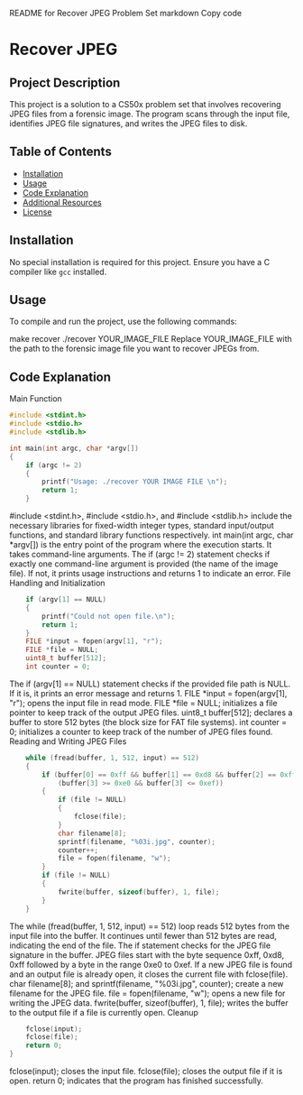 README for Recover JPEG Problem Set
markdown
Copy code
# Recover JPEG

## Project Description
This project is a solution to a CS50x problem set that involves recovering JPEG files from a forensic image. The program scans through the input file, identifies JPEG file signatures, and writes the JPEG files to disk.

## Table of Contents
- [Installation](#installation)
- [Usage](#usage)
- [Code Explanation](#code-explanation)
- [Additional Resources](#additional-resources)
- [License](#license)

## Installation
No special installation is required for this project. Ensure you have a C compiler like `gcc` installed.

## Usage
To compile and run the project, use the following commands:


make recover
./recover YOUR_IMAGE_FILE
Replace YOUR_IMAGE_FILE with the path to the forensic image file you want to recover JPEGs from.

## Code Explanation
Main Function

``` C
#include <stdint.h>
#include <stdio.h>
#include <stdlib.h>

int main(int argc, char *argv[])
{
    if (argc != 2)
    {
        printf("Usage: ./recover YOUR IMAGE FILE \n");
        return 1;
    }
```
#include <stdint.h>, #include <stdio.h>, and #include <stdlib.h> include the necessary libraries for fixed-width integer types, standard input/output functions, and standard library functions respectively.
int main(int argc, char *argv[]) is the entry point of the program where the execution starts. It takes command-line arguments.
The if (argc != 2) statement checks if exactly one command-line argument is provided (the name of the image file). If not, it prints usage instructions and returns 1 to indicate an error.
File Handling and Initialization

``` C
    if (argv[1] == NULL)
    {
        printf("Could not open file.\n");
        return 1;
    }
    FILE *input = fopen(argv[1], "r");
    FILE *file = NULL;
    uint8_t buffer[512];
    int counter = 0;
```

The if (argv[1] == NULL) statement checks if the provided file path is NULL. If it is, it prints an error message and returns 1.
FILE *input = fopen(argv[1], "r"); opens the input file in read mode.
FILE *file = NULL; initializes a file pointer to keep track of the output JPEG files.
uint8_t buffer[512]; declares a buffer to store 512 bytes (the block size for FAT file systems).
int counter = 0; initializes a counter to keep track of the number of JPEG files found.
Reading and Writing JPEG Files

``` C
    while (fread(buffer, 1, 512, input) == 512)
    {
        if (buffer[0] == 0xff && buffer[1] == 0xd8 && buffer[2] == 0xff &&
            (buffer[3] >= 0xe0 && buffer[3] <= 0xef))
        {
            if (file != NULL)
            {
                fclose(file);
            }
            char filename[8];
            sprintf(filename, "%03i.jpg", counter);
            counter++;
            file = fopen(filename, "w");
        }
        if (file != NULL)
        {
            fwrite(buffer, sizeof(buffer), 1, file);
        }
    }
```
The while (fread(buffer, 1, 512, input) == 512) loop reads 512 bytes from the input file into the buffer. It continues until fewer than 512 bytes are read, indicating the end of the file.
The if statement checks for the JPEG file signature in the buffer. JPEG files start with the byte sequence 0xff, 0xd8, 0xff followed by a byte in the range 0xe0 to 0xef.
If a new JPEG file is found and an output file is already open, it closes the current file with fclose(file).
char filename[8]; and sprintf(filename, "%03i.jpg", counter); create a new filename for the JPEG file.
file = fopen(filename, "w"); opens a new file for writing the JPEG data.
fwrite(buffer, sizeof(buffer), 1, file); writes the buffer to the output file if a file is currently open.
Cleanup

``` C
    fclose(input);
    fclose(file);
    return 0;
}
```
fclose(input); closes the input file.
fclose(file); closes the output file if it is open.
return 0; indicates that the program has finished successfully.
